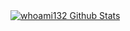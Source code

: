 <a href="https://github.com/whoami132">
    <img align="center" alt="whoami132 Github Stats" src="https://github-readme-stats.vercel.app/api?username=whoami132&count_private=true&locale=en&show_icons=true&hide_border=true&custom_title=whoami132 GitHub Stats&theme=tokyonight">
</a>


<!--
### Language:

<a href="https://github.com/whoami132">
  <img alt="Most Used Languages" align="center" width="400px" src="https://github-readme-stats.vercel.app/api/top-langs/?username=whoami132&count-private=true&layout=compact&show_icons=true&theme=tokyonight"/>
</a>
-->

